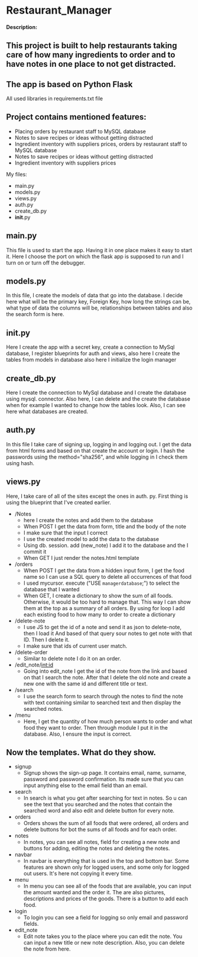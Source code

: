 # Restaurant_Manager
#### Description:
## This project is built to help restaurants taking care of how many ingredients to order and to have notes in one place to not get distracted. 
## The app is based on Python Flask
All used libraries in requirements.txt file
## Project contains mentioned features:
- Placing orders by restaurant staff to MySQL database
- Notes to save recipes or ideas without getting distracted
- Ingredient inventory with suppliers prices, orders by restaurant staff to MySQL database
- Notes to save recipes or ideas without getting distracted
- Ingredient inventory with suppliers prices

My files:
- main.py
- models.py
- views.py
- auth.py
- create_db.py
- __init__.py

## main.py
This file is used to start the app. Having it in one place makes it easy to start it. Here I choose the port on which the flask app is supposed to run and I turn on or turn off the debugger.
## models.py
In this file, I create the models of data that go into the database. I decide here what will be the primary key, Foreign Key, how long the strings can be, what type of data the columns will be, relationships between tables and also the search form is here.
## __init__.py
Here I create the app with a secret key, create a connection to MySql database, I register blueprints for auth and views, also here I create the tables from models in database also here I initialize the login manager
## create_db.py
Here I create the connection to MySql database and I create the database using mysql. connector. Also here, I can delete and the create the database when for example I wanted to change how the tables look. Also, I can see here what databases are created.
## auth.py
In this file I take care of signing up, logging in and logging out. I get the data from html forms and based on that create the account or login. I hash the passwords using the method="sha256", and while logging in I check them using hash.
## views.py
Here, I take care of all of the sites except the ones in auth. py. First thing is using the blueprint that I've created earlier. 
- /Notes 
    - here I create the notes and add them to the database
    - When POST I get the data from form, title and the body of the note
    - I make sure that the input I correct
    - I use the created model to add the data to the database
    - Using db. session. add (new_note) I add it to the database and the I commit it
    - When GET I just render the notes.html template
- /orders
    - When POST I get the data from a hidden input form, I get the food name so I can use a SQL query to delete all occurrences of that food
    - I used mycursor. execute ("USE `managerdatabase`;") to select the database that I wanted
    - When GET, I create a dictionary to show the sum of all foods. Otherwise, it would be too hard to manage that. This way I can show them at the top as a summary of all orders. By using for loop I add each existing food to how many to order to create a dictionary
- /delete-note
    - I use JS to get the id of a note and send it as json to delete-note, then I load it 
    And based of that query sour notes to get note with that ID. Then I delete it.
    - I make sure that ids of current user match.
- /delete-order
    - Similar to delete note I do it on an order.
- /edit_note/<int:id>
    - Going into edit_note I get the id of the note from the link and based on that I search the note. After that I delete the old note and create a new one with the same id and different title or text.
- /search
    - I use the search form to search through the notes to find the note with text containing similar to searched text and then display the searched notes.
- /menu
    - Here, I get the quantity of how much person wants to order and what food they want to order. Then through module I put it in the database. Also, I ensure the input is correct.
## Now the templates. What do they show.
- signup
    - Signup shows the sign-up page. It contains email, name, surname, password and password confirmation. Its made sure that you can input anything else to the email field than an email.
- search
    - In search is what you get after searching for text in notes. So u can see the text that you searched and the notes that contain the searched word and also edit and delete button for every note.
- orders
    - Orders shows the sum of all foods that were ordered, all orders and delete buttons for bot the sums of all foods and for each order.
- notes
    - In notes, you can see all notes, field for creating a new note and buttons for adding, editing the notes and deleting the notes.
- navbar
    - In navbar is everything that is used in the top and bottom bar. Some features are shown only for logged users, and some only for logged out users. It's here not copying it every time.
- menu
    - In menu you can see all of the foods that are available, you can input the amount wanted and the order it. The are also pictures, descriptions and prices of the goods. There is a button to add each food.
- login
    - To login you can see a field for logging so only email and password fields.
- edit_note
    - Edit note takes you to the place where you can edit the note. You can input a new title or new note description. Also, you can delete the note from here.
